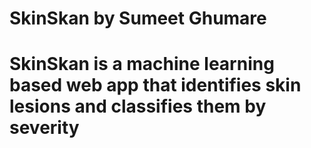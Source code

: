 # SkinSkan by Sumeet Ghumare
# SkinSkan is a machine learning based web app that identifies skin lesions and classifies them by severity
